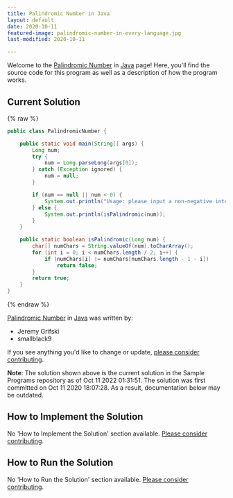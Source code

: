 ```yaml
---
title: Palindromic Number in Java
layout: default
date: 2020-10-11
featured-image: palindromic-number-in-every-language.jpg
last-modified: 2020-10-11

---
```


Welcome to the [Palindromic Number](https://rzuckerm.github.io/sample-programs-website-copy/projects/palindromic-number) in [Java](https://rzuckerm.github.io/sample-programs-website-copy/languages/java) page! Here, you'll find the source code for this program as well as a description of how the program works.

## Current Solution

{% raw %}

```java
public class PalindromicNumber {

    public static void main(String[] args) {
        Long num;
        try {
            num = Long.parseLong(args[0]);
        } catch (Exception ignored) {
            num = null;
        }

        if (num == null || num < 0) {
            System.out.println("Usage: please input a non-negative integer");
        } else {
            System.out.println(isPalindromic(num));
        }
    }

    public static boolean isPalindromic(Long num) {
        char[] numChars = String.valueOf(num).toCharArray();
        for (int i = 0; i < numChars.length / 2; i++) {
            if (numChars[i] != numChars[numChars.length - 1 - i])
                return false;
        }
        return true;
    }
}
```

{% endraw %}

[Palindromic Number](https://rzuckerm.github.io/sample-programs-website-copy/projects/palindromic-number) in [Java](https://rzuckerm.github.io/sample-programs-website-copy/languages/java) was written by:

- Jeremy Grifski
- smallblack9

If you see anything you'd like to change or update, [please consider contributing](https://github.com/TheRenegadeCoder/sample-programs).

**Note**: The solution shown above is the current solution in the Sample Programs repository as of Oct 11 2022 01:31:51. The solution was first committed on Oct 11 2020 18:07:28. As a result, documentation below may be outdated.

## How to Implement the Solution

No 'How to Implement the Solution' section available. [Please consider contributing](https://github.com/TheRenegadeCoder/sample-programs-website).

## How to Run the Solution

No 'How to Run the Solution' section available. [Please consider contributing](https://github.com/TheRenegadeCoder/sample-programs-website).